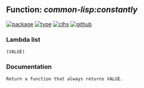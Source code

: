 ## Function: ***common-lisp:constantly***
[![package](https://img.shields.io/badge/Package-COMMON--LISP-5f9ea0.svg?style=social&colorA=999999)](../) [![type](https://img.shields.io/badge/Type-Function-5f9ea0.svg?style=social&colorA=999999)](../#function) [![clhs](https://img.shields.io/badge/CLHS-CONSTANTLY-5f9ea0.svg?style=social&colorA=999999)](http://www.lispworks.com/documentation/HyperSpec/Body/f_cons_1.htm) [![github](https://img.shields.io/badge/GitHub-View_the_source-5f9ea0.svg?style=social&colorA=999999&logo=github)](https://github.com/sbcl/sbcl/blob/master/src/code/funutils.lisp/) 
### Lambda list
```
(VALUE)
```
### Documentation
```
Return a function that always returns VALUE.
```
